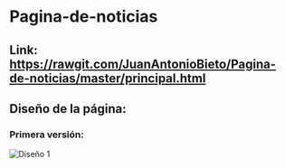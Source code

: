 # Pagina-de-noticias
## Link: https://rawgit.com/JuanAntonioBieto/Pagina-de-noticias/master/principal.html


## Diseño de la página:

### Primera versión: 
![Diseño 1](https://rawgit.com/JuanAntonioBieto/Pagina-de-noticias/master/img/dise%C3%B1o1.jpg)

